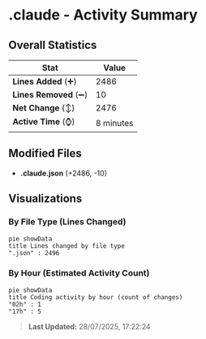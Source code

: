 # .claude - Activity Summary 

## Overall Statistics

| Stat                   | Value                                                             |
| ---------------------- | ----------------------------------------------------------------- |
| **Lines Added** (➕)   | 2486                                          |
| **Lines Removed** (➖) | 10                                        |
| **Net Change** (↕)    | 2476                |
| **Active Time** (⌚)   | 8 minutes |


## Modified Files
- **.claude.json** (+2486, -10)

## Visualizations

### By File Type (Lines Changed)

```mermaid
pie showData
title Lines changed by file type
".json" : 2496
```

### By Hour (Estimated Activity Count)

```mermaid
pie showData
title Coding activity by hour (count of changes)
"02h" : 1
"17h" : 5
```


> **Last Updated:** 28/07/2025, 17:22:24